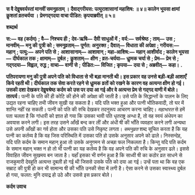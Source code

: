**स वै देवॢषवर्यस्तां मानवीं समनुव्रताम् ।** **दैवाद्गरीयस: पत्युराशासानां महाशिष: ॥ ४॥** **कालेन भूयसा क्षामां कॢशतां व्रतचर्यया ।** **प्रेमगद्गदया वाचा पीडित: कृपयाब्रवीत् ॥ ५॥** 

**शब्दार्थ** 

**स:—** **वह (कर्दम)** **; वै—** **निश्चय ही** **; देव-ऋषि—** **दैवी साधुओं में** **; वर्य:—** **सर्वश्रेष्ठ** **; ताम्—** **उस** **; मानवीम्—** **मनु की** **पुत्री को** **; समनुव्रताम्—** **पूर्णत: अनुरक्त** **; दैवात्—** **विधाता की अपेक्षा** **; गरीयस:—** **महान्** **; पत्यु:—** **अपने पति से** **;** **आशासानाम्—** **आशावान्** **; महा-आशिष:—** **महान् आशीर्वाद** **; कालेन भूयसा—** **दीर्घकाल तक** **; क्षामाम्—** **दुर्बल** **;** **कॢशताम्—** **क्षीण** **; व्रत-चर्यया—** **धाॢमक चर्या से** **; प्रेम—** **प्रेम से** **; गद्गदया—** **विह्वल, रुद्ध** **; वाचा—** **वाणी से** **;** **पीडित:—** **विजित** **; कृपया—** **दया से** **; अब्रवीत्—** **कहा।** **.** 

**पतिपरायणा मनु की पुत्री अपने पति को विधाता से भी बड़ा मानती थी। इस प्रकार** **वह उनसे बड़ी-बड़ी आशाएँ किये रहती थी। दीर्घकाल तक सेवा करते रहने से धाॢमक** **व्रतों को रखने के कारण वह अत्यन्त क्षीण हो गई। उसकी दशा देखकर देवॢषश्रेष्ठ** **कर्दम को उस पर दया आ गई और वे अत्यन्त प्रेम से गद्गद वाणी में बोले।** **तात्पर्य :** पत्नी के पति की ही कोटि की होने की अपेक्षा की जाती है। उसे पति के सिद्धान्तों के पालन के लिए उद्यत रहना चाहिए तभी जीवन सुखी रह सकता है। यदि पति भक्त हुआ और पत्नी भौतिकवादी, तो घर में शान्ति नहीं रह सकती। पत्नी को पति की रुचि देखकर तदनुरूप आचरण करना चाहिए। *महाभारत* से हमें पता चलता है कि गांधारी को ज्ञात हो गया कि उसका भावी पति धृतराष्ट्र अन्धा है, तो वह स्वयं अंधेपन का अवयास करने लगी। इस तरह उसने आँखें बन्द कर लीं और अंधी षी की भाँति व्यवहार करने लगी अन्यथा उसे अपनी आँखों का गर्व होता और उसका पति उसे निकृष्ट लगता। *समनुव्रत* शब्द सूचित करता है कि यह पत्नी का कर्तव्य है कि वह जिस परिस्थिति में उसका पति हो उसके अनुसार अपने को ढाले। निस्सन्देह, यदि पति कर्दम के समान महान् हुआ तो उसके अनुगमन से अच्छा फल निकलता है। किन्तु यदि पति कर्दम के समान महान् भक्त न हो तो भी पत्नी का यह कर्तव्य है कि वह अपने पति की रुचि के अनुसार ढले। इससे विवाहित जीवन सुखमय बन जाता है। यहाँ इसका भी वर्णन हुआ है कि साध्वी षी का कठोर व्रत साधने से राजकुमारी देवहूति अत्यन्त दुबली हो गई थी जिससे उसके पति को दया आ गई। उन्हें पता था कि वह एक सम्राट की पुत्री हो कर भी सामान्य षी की भाँति उनकी सेवा में लगी है। ऐसा करने से उसका स्वास्थ्य दुर्बल हो गया, फलत: मुनि दयाद्र्र हो उठे और उससे इस प्रकार बोले।  

**कर्दम उवाच** 